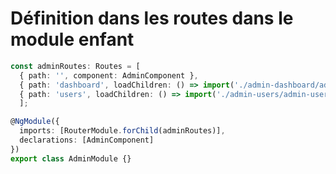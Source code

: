 <!-- .slide: class="sfeir-basic-slide with-code" -->
# Définition dans les routes dans le module enfant

```typescript
const adminRoutes: Routes = [
  { path: '', component: AdminComponent },
  { path: 'dashboard', loadChildren: () => import('./admin-dashboard/admin-dashboard.module').then(m => m.AdminDashboardModule) },
  { path: 'users', loadChildren: () => import('./admin-users/admin-users.module').then(m => m.AdminUsersModule) }
  ];

@NgModule({
  imports: [RouterModule.forChild(adminRoutes)],
  declarations: [AdminComponent]
})
export class AdminModule {}
```


<!-- .element: class="big-code" -->


